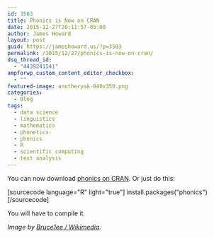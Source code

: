 ```yaml
---
id: 3503
title: Phonics is Now on CRAN
date: 2015-12-27T20:11:57-05:00
author: James Howard
layout: post
guid: https://jameshoward.us/?p=3503
permalink: /2015/12/27/phonics-is-now-on-cran/
dsq_thread_id:
  - "4439241541"
ampforwp_custom_content_editor_checkbox:
  - ""
featured-image: anotheryak-840x350.png
categories:
  - Blog
tags:
  - data science
  - linguistics
  - mathematics
  - phonetics
  - phonics
  - R
  - scientific computing
  - text analysis
---
```

You can now download [phonics on CRAN](https://cran.r-project.org/web/packages/phonics/index.html).  Or just do this:

[sourcecode language="R" light="true"]
install.packages(&quot;phonics&quot;)
[/sourcecode]

You will have to compile it.

_Image by [Bruce1ee / Wikimedia](https://commons.wikimedia.org/wiki/File:Bos_grunniens_at_Letdar_on_Annapurna_Circuit.jpg)._
